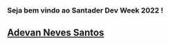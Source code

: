 ### Seja bem vindo ao Santader Dev Week 2022 !

## [Adevan Neves Santos](https://www.linkedin.com/in/adevan-neves-santos/)

